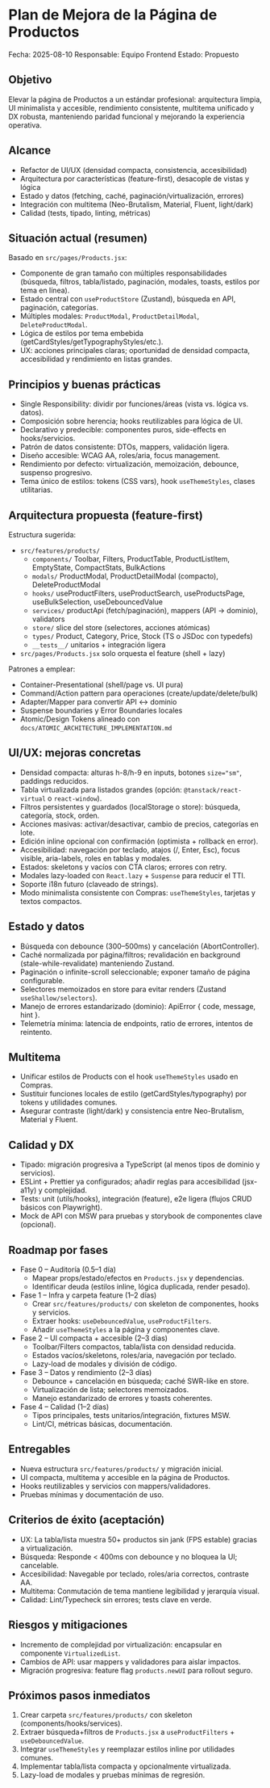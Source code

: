 # Plan de Mejora de la Página de Productos

Fecha: 2025-08-10
Responsable: Equipo Frontend
Estado: Propuesto

## Objetivo
Elevar la página de Productos a un estándar profesional: arquitectura limpia, UI minimalista y accesible, rendimiento consistente, multitema unificado y DX robusta, manteniendo paridad funcional y mejorando la experiencia operativa.

## Alcance
- Refactor de UI/UX (densidad compacta, consistencia, accesibilidad)
- Arquitectura por características (feature-first), desacople de vistas y lógica
- Estado y datos (fetching, caché, paginación/virtualización, errores)
- Integración con multitema (Neo-Brutalism, Material, Fluent, light/dark)
- Calidad (tests, tipado, linting, métricas)

## Situación actual (resumen)
Basado en `src/pages/Products.jsx`:
- Componente de gran tamaño con múltiples responsabilidades (búsqueda, filtros, tabla/listado, paginación, modales, toasts, estilos por tema en línea).
- Estado central con `useProductStore` (Zustand), búsqueda en API, paginación, categorías.
- Múltiples modales: `ProductModal`, `ProductDetailModal`, `DeleteProductModal`.
- Lógica de estilos por tema embebida (getCardStyles/getTypographyStyles/etc.).
- UX: acciones principales claras; oportunidad de densidad compacta, accesibilidad y rendimiento en listas grandes.

## Principios y buenas prácticas
- Single Responsibility: dividir por funciones/áreas (vista vs. lógica vs. datos).
- Composición sobre herencia; hooks reutilizables para lógica de UI.
- Declarativo y predecible: componentes puros, side-effects en hooks/servicios.
- Patrón de datos consistente: DTOs, mappers, validación ligera.
- Diseño accesible: WCAG AA, roles/aria, focus management.
- Rendimiento por defecto: virtualización, memoización, debounce, suspenso progresivo.
- Tema único de estilos: tokens (CSS vars), hook `useThemeStyles`, clases utilitarias.

## Arquitectura propuesta (feature-first)
Estructura sugerida:
- `src/features/products/`
  - `components/` Toolbar, Filters, ProductTable, ProductListItem, EmptyState, CompactStats, BulkActions
  - `modals/` ProductModal, ProductDetailModal (compacto), DeleteProductModal
  - `hooks/` useProductFilters, useProductSearch, useProductsPage, useBulkSelection, useDebouncedValue
  - `services/` productApi (fetch/paginación), mappers (API -> dominio), validators
  - `store/` slice del store (selectores, acciones atómicas)
  - `types/` Product, Category, Price, Stock (TS o JSDoc con typedefs)
  - `__tests__/` unitarios + integración ligera
- `src/pages/Products.jsx` solo orquesta el feature (shell + lazy)

Patrones a emplear:
- Container-Presentational (shell/page vs. UI pura)
- Command/Action pattern para operaciones (create/update/delete/bulk)
- Adapter/Mapper para convertir API <-> dominio
- Suspense boundaries y Error Boundaries locales
- Atomic/Design Tokens alineado con `docs/ATOMIC_ARCHITECTURE_IMPLEMENTATION.md`

## UI/UX: mejoras concretas
- Densidad compacta: alturas h-8/h-9 en inputs, botones `size="sm"`, paddings reducidos.
- Tabla virtualizada para listados grandes (opción: `@tanstack/react-virtual` o `react-window`).
- Filtros persistentes y guardados (localStorage o store): búsqueda, categoría, stock, orden.
- Acciones masivas: activar/desactivar, cambio de precios, categorías en lote.
- Edición inline opcional con confirmación (optimista + rollback en error).
- Accesibilidad: navegación por teclado, atajos (/, Enter, Esc), focus visible, aria-labels, roles en tablas y modales.
- Estados: skeletons y vacíos con CTA claros; errores con retry.
- Modales lazy-loaded con `React.lazy` + `Suspense` para reducir el TTI.
- Soporte i18n futuro (claveado de strings).
- Modo minimalista consistente con Compras: `useThemeStyles`, tarjetas y textos compactos.

## Estado y datos
- Búsqueda con debounce (300–500ms) y cancelación (AbortController).
- Caché normalizada por página/filtros; revalidación en background (stale-while-revalidate) manteniendo Zustand.
- Paginación o infinite-scroll seleccionable; exponer tamaño de página configurable.
- Selectores memoizados en store para evitar renders (Zustand `useShallow/selectors`).
- Manejo de errores estandarizado (dominio): ApiError { code, message, hint }.
- Telemetría mínima: latencia de endpoints, ratio de errores, intentos de reintento.

## Multitema
- Unificar estilos de Products con el hook `useThemeStyles` usado en Compras.
- Sustituir funciones locales de estilo (getCardStyles/typography) por tokens y utilidades comunes.
- Asegurar contraste (light/dark) y consistencia entre Neo-Brutalism, Material y Fluent.

## Calidad y DX
- Tipado: migración progresiva a TypeScript (al menos tipos de dominio y servicios).
- ESLint + Prettier ya configurados; añadir reglas para accesibilidad (jsx-a11y) y complejidad.
- Tests: unit (utils/hooks), integración (feature), e2e ligera (flujos CRUD básicos con Playwright).
- Mock de API con MSW para pruebas y storybook de componentes clave (opcional).

## Roadmap por fases
- Fase 0 – Auditoría (0.5–1 día)
  - Mapear props/estado/efectos en `Products.jsx` y dependencias.
  - Identificar deuda (estilos inline, lógica duplicada, render pesado).
- Fase 1 – Infra y carpeta feature (1–2 días)
  - Crear `src/features/products/` con skeleton de componentes, hooks y servicios.
  - Extraer hooks: `useDebouncedValue`, `useProductFilters`.
  - Añadir `useThemeStyles` a la página y componentes clave.
- Fase 2 – UI compacta + accesible (2–3 días)
  - Toolbar/Filters compactos, tabla/lista con densidad reducida.
  - Estados vacíos/skeletons, roles/aria, navegación por teclado.
  - Lazy-load de modales y división de código.
- Fase 3 – Datos y rendimiento (2–3 días)
  - Debounce + cancelación en búsqueda; caché SWR-like en store.
  - Virtualización de lista; selectores memoizados.
  - Manejo estandarizado de errores y toasts coherentes.
- Fase 4 – Calidad (1–2 días)
  - Tipos principales, tests unitarios/integración, fixtures MSW.
  - Lint/CI, métricas básicas, documentación.

## Entregables
- Nueva estructura `src/features/products/` y migración inicial.
- UI compacta, multitema y accesible en la página de Productos.
- Hooks reutilizables y servicios con mappers/validadores.
- Pruebas mínimas y documentación de uso.

## Criterios de éxito (aceptación)
- UX: La tabla/lista muestra 50+ productos sin jank (FPS estable) gracias a virtualización.
- Búsqueda: Responde < 400ms con debounce y no bloquea la UI; cancelable.
- Accesibilidad: Navegable por teclado, roles/aria correctos, contraste AA.
- Multitema: Conmutación de tema mantiene legibilidad y jerarquía visual.
- Calidad: Lint/Typecheck sin errores; tests clave en verde.

## Riesgos y mitigaciones
- Incremento de complejidad por virtualización: encapsular en componente `VirtualizedList`.
- Cambios de API: usar mappers y validadores para aislar impactos.
- Migración progresiva: feature flag `products.newUI` para rollout seguro.

## Próximos pasos inmediatos
1) Crear carpeta `src/features/products/` con skeleton (components/hooks/services).
2) Extraer búsqueda+filtros de `Products.jsx` a `useProductFilters` + `useDebouncedValue`.
3) Integrar `useThemeStyles` y reemplazar estilos inline por utilidades comunes.
4) Implementar tabla/lista compacta y opcionalmente virtualizada.
5) Lazy-load de modales y pruebas mínimas de regresión.
